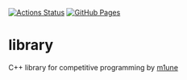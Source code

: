 [![Actions Status](https://github.com/beet-aizu/library/workflows/verify/badge.svg)](https://github.com/beet-aizu/library/actions)   [![GitHub Pages](https://img.shields.io/static/v1?label=GitHub+Pages&message=+&color=brightgreen&logo=github)](https://beet-aizu.github.io/library/)

# library
C++ library for competitive programming by [m1une](https://atcoder.jp/users/m1une)